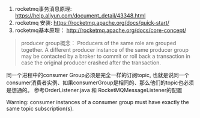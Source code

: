 1. rocketmq事务消息原理: https://help.aliyun.com/document_detail/43348.html
2. rocketmq 安装: https://rocketmq.apache.org/docs/quick-start/
3. rocketmq基本原理： http://rocketmq.apache.org/docs/core-concept/

> producer group概念：     Producers of the same role are grouped together. A different producer instance of the same producer group may be contacted by a broker to commit or roll back a transaction in case the original producer crashed after the transaction.

同一个进程中的consumer Group必须是完全一样的订阅topic, 也就是说同一个consumer消费者实例、如果consumerGroup是相同的、那么他们的topic也必须是想通的。
参考OrderListener.java 和 RocketMQMessageListener的配置

Warning: consumer instances of a consumer group must have exactly the same topic subscription(s).